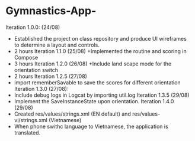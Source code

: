 # Gymnastics-App- 
Iteration 1.0.0: (24/08)
+ Established the project on class repository and produce UI wireframes to determine a layout and controls. 
+ 2 hours
Iteration 1.1.0 (25/08)
+Implemented the routine and scoring in Compose
+ 3 hours
Iteration 1.2.0 (26/08)
+Include land scape mode for the orientation switch 
+ 2 hours
Iteration 1.2.5 (27/08)
+ import rememberSavable to save the scores for different orientation
Iteration 1.3.0 (27/08):
+ Include debug logs in Logcat by importing util.log
Iteration 1.3.5 (29/08)
+ Implement the SaveInstanceState upon orientation. 
Iteration 1.4.0 (29/08)
+ Created res/values/strings.xml (EN default) and res/values-vi/strings.xml (Vietnamese)
+ When phone swithc language to Vietnamese, the application is translated. 
